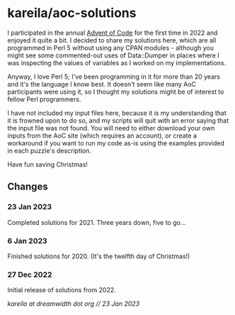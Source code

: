 # kareila/aoc-solutions

I participated in the annual [Advent of Code](https://adventofcode.com/2022/about)
for the first time in 2022 and enjoyed it quite a bit. I decided to share my solutions
here, which are all programmed in Perl 5 without using any CPAN modules - although you
might see some commented-out uses of Data::Dumper in places where I was inspecting the
values of variables as I worked on my implementations.

Anyway, I love Perl 5; I've been programming in it for more than 20 years and it's
the language I know best. It doesn't seem like many AoC participants were using it,
so I thought my solutions might be of interest to fellow Perl programmers.

I have not included my input files here, because it is my understanding that it is
frowned upon to do so, and my scripts will quit with an error saying that the input
file was not found. You will need to either download your own inputs from the AoC site
(which requires an account), or create a workaround if you want to run my code as-is
using the examples provided in each puzzle's description.

Have fun saving Christmas!


Changes
-------

### 23 Jan 2023

Completed solutions for 2021. Three years down, five to go...


### 6 Jan 2023

Finished solutions for 2020. (It's the twelfth day of Christmas!)


### 27 Dec 2022

Initial release of solutions from 2022.


_kareila at dreamwidth dot org // 23 Jan 2023_
